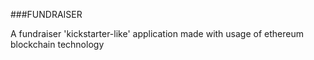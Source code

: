 ###FUNDRAISER

A fundraiser 'kickstarter-like' application made with usage of ethereum blockchain technology

